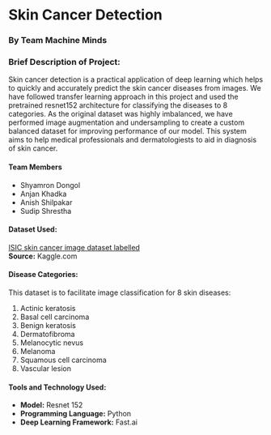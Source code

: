 # Skin Cancer Detection
### **By Team Machine Minds**
### Brief Description of Project:
Skin cancer detection is a practical application of deep learning which helps to quickly and accurately predict the skin cancer diseases from images. We have followed transfer learning approach in this project and used the pretrained resnet152 architecture for classifying the diseases to 8 categories. As the original dataset was highly imbalanced, we have performed image augmentation and undersampling to create  a custom balanced dataset for improving performance of our model. This system aims to help medical professionals and dermatologiests to aid in diagnosis of skin cancer.
#### Team Members
- Shyamron Dongol
- Anjan Khadka
- Anish Shilpakar
- Sudip Shrestha
#### Dataset Used:
[ISIC skin cancer image dataset labelled](https://www.kaggle.com/datasets/riyaelizashaju/isic-skin-disease-image-dataset-labelled)  
**Source:** Kaggle.com
#### Disease Categories:
This dataset is to facilitate image classification for 8 skin diseases:
1. Actinic keratosis
2. Basal cell carcinoma
3. Benign keratosis
4. Dermatofibroma
5. Melanocytic nevus
6. Melanoma
7. Squamous cell carcinoma
8. Vascular lesion
#### Tools and Technology Used: 
- **Model:** Resnet 152  
- **Programming Language:** Python
- **Deep Learning Framework:** Fast.ai